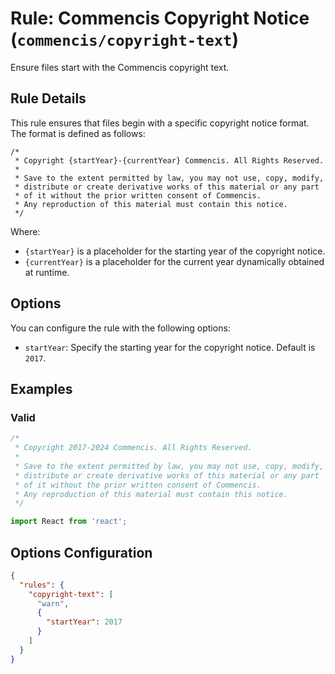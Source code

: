 # Rule: Commencis Copyright Notice (`commencis/copyright-text`)

Ensure files start with the Commencis copyright text.

## Rule Details

This rule ensures that files begin with a specific copyright notice format. The format is defined as follows:

```
/*
 * Copyright {startYear}-{currentYear} Commencis. All Rights Reserved.
 *
 * Save to the extent permitted by law, you may not use, copy, modify,
 * distribute or create derivative works of this material or any part
 * of it without the prior written consent of Commencis.
 * Any reproduction of this material must contain this notice.
 */
```

Where:

- `{startYear}` is a placeholder for the starting year of the copyright notice.
- `{currentYear}` is a placeholder for the current year dynamically obtained at runtime.

## Options

You can configure the rule with the following options:

- `startYear`: Specify the starting year for the copyright notice. Default is `2017`.

## Examples

### Valid

```javascript
/*
 * Copyright 2017-2024 Commencis. All Rights Reserved.
 *
 * Save to the extent permitted by law, you may not use, copy, modify,
 * distribute or create derivative works of this material or any part
 * of it without the prior written consent of Commencis.
 * Any reproduction of this material must contain this notice.
 */

import React from 'react';
```

## Options Configuration

```json
{
  "rules": {
    "copyright-text": [
      "warn",
      {
        "startYear": 2017
      }
    ]
  }
}
```
